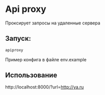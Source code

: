 # Api proxy

Проксирует запросы на удаленные сервера

## Запуск:
```bash
apiproxy
```

Пример конфига в файле env.example

## Использование

http://localhost:8000/?url=http://ya.ru
